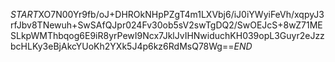 $START$XO7N00Yr9fb/oJ+DHROkNHpPZgT4m1LXVbj6/iJ0iYWyiFeVh/xqpyJ3rfJbv8TNewuh+SwSAfQJpr024Fv30ob5sV2swTgDQ2/SwOEJcS+8wZ71MESLkpWMThbqog6E9iR8yrPewI9Ncx7JklJvIHNwiduchKH039opL3Guyr2eJzzbcHLKy3eBjAkcYUoKh2YXk5J4p6kz6RdMsQ78Wg==$END$